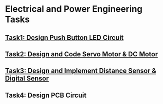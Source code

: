 # Electrical and Power Engineering Tasks

## [Task1: Design Push Button LED Circuit](https://github.com/BandarAI/SmartMethodsTraining/tree/Tasks/Electrical%20and%20Power%20Engineering/1st%20Task)
## [Task2: Design and Code Servo Motor & DC Motor](https://github.com/BandarAI/SmartMethodsTraining/tree/Tasks/Electrical%20and%20Power%20Engineering/2nd%20Task)
## [Task3: Design and Implement Distance Sensor & Digital Sensor](https://github.com/BandarAI/SmartMethodsTraining/blob/Tasks/Electrical%20and%20Power%20Engineering/3rd%20Task/Task%20details.md)
## Task4: Design PCB Circuit 


